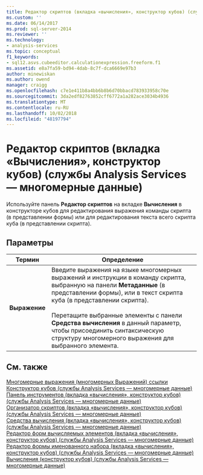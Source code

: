```yaml
---
title: Редактор скриптов (вкладка «вычисления», конструктор кубов) (службы Analysis Services — многомерные данные) | Документация Майкрософт
ms.custom: ''
ms.date: 06/14/2017
ms.prod: sql-server-2014
ms.reviewer: ''
ms.technology:
- analysis-services
ms.topic: conceptual
f1_keywords:
- sql12.asvs.cubeeditor.calculationexpression.freeform.f1
ms.assetid: e8a7fa59-bd94-4dab-8c7f-dca6669e97b3
author: minewiskan
ms.author: owend
manager: craigg
ms.openlocfilehash: c7e1e411b8a4bb6b8b6d70bbacd783933958c70e
ms.sourcegitcommit: 3da2edf82763852cff6772a1a282ace3034b4936
ms.translationtype: MT
ms.contentlocale: ru-RU
ms.lasthandoff: 10/02/2018
ms.locfileid: "48197794"
---
```

# <a name="script-editor-calculations-tab-cube-designer-analysis-services---multidimensional-data"></a>Редактор скриптов (вкладка «Вычисления», конструктор кубов) (службы Analysis Services — многомерные данные)
  Используйте панель **Редактор скриптов** на вкладке **Вычисления** в конструкторе кубов для редактирования выражения команды скрипта (в представлении формы) или для редактирования текста всего скрипта куба (в представлении скрипта).  
  
## <a name="options"></a>Параметры  
  
|Термин|Определение|  
|----------|----------------|  
|**Выражение**|Введите выражения на языке многомерных выражений и инструкции в команду скрипта, выбранную на панели **Метаданные** (в представлении формы), или в текст скрипта куба (в представлении скрипта).<br /><br /> Перетащите выбранные элементы с панели **Средства вычисления** в данный параметр, чтобы присоединить синтаксическую структуру многомерного выражения для выбранного элемента.|  
  
## <a name="see-also"></a>См. также  
 [Многомерные выражения &#40;многомерных Выражений&#41; ссылки](/sql/mdx/multidimensional-expressions-mdx-reference)   
 [Конструктор кубов &#40;службы Analysis Services — многомерные данные&#41;](cube-designer-analysis-services-multidimensional-data.md)   
 [Панель инструментов &#40;вкладка «вычисления», конструктор кубов&#41; &#40;службы Analysis Services — многомерные данные&#41;](toolbar-calculations-tab-cube-designer-analysis-services-multidimensional-data.md)   
 [Организатор скриптов &#40;вкладка «вычисления», конструктор кубов&#41; &#40;службы Analysis Services — многомерные данные&#41;](script-organizer-cube-designer-analysis-services-multidimensional-data.md)   
 [Средства вычисления &#40;вкладка «вычисления», конструктор кубов&#41; &#40;службы Analysis Services — многомерные данные&#41;](calculation-tools-cube-designer-analysis-services-multidimensional-data.md)   
 [Редактор форм вычисляемых элементов &#40;вкладка «вычисления», конструктор кубов&#41; &#40;службы Analysis Services — многомерные данные&#41;](calculated-member-form-editor-cube-designer-analysis-services-multidimensional-data.md)   
 [Редактор формы именованного набора &#40;вкладка «вычисления», конструктор кубов&#41; &#40;службы Analysis Services — многомерные данные&#41;](named-set-form-editor-cube-designer-analysis-services-multidimensional-data.md)   
 [Вычисления &#40;конструктор кубов&#41; &#40;службы Analysis Services — многомерные данные&#41;](calculations-cube-designer-analysis-services-multidimensional-data.md)  
  
  
